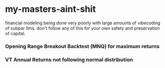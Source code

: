 # my-masters-aint-shit
financial modeling being done very poorly with large amounts of vibecoding of subpar llms.
don't follow any of this for your own safety and preservation of capital.

###  Opening Range Breakout Backtest (MNQ) for maximum returns
###  VT Annual Returns not following normal distribution
